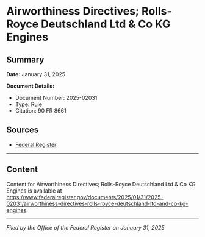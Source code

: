 # Airworthiness Directives; Rolls-Royce Deutschland Ltd & Co KG Engines

## Summary

**Date:** January 31, 2025

**Document Details:**
- Document Number: 2025-02031
- Type: Rule
- Citation: 90 FR 8661

## Sources
- [Federal Register](https://www.federalregister.gov/documents/2025/01/31/2025-02031/airworthiness-directives-rolls-royce-deutschland-ltd-and-co-kg-engines)

---

## Content

Content for Airworthiness Directives; Rolls-Royce Deutschland Ltd & Co KG Engines is available at https://www.federalregister.gov/documents/2025/01/31/2025-02031/airworthiness-directives-rolls-royce-deutschland-ltd-and-co-kg-engines.

---

*Filed by the Office of the Federal Register on January 31, 2025*
